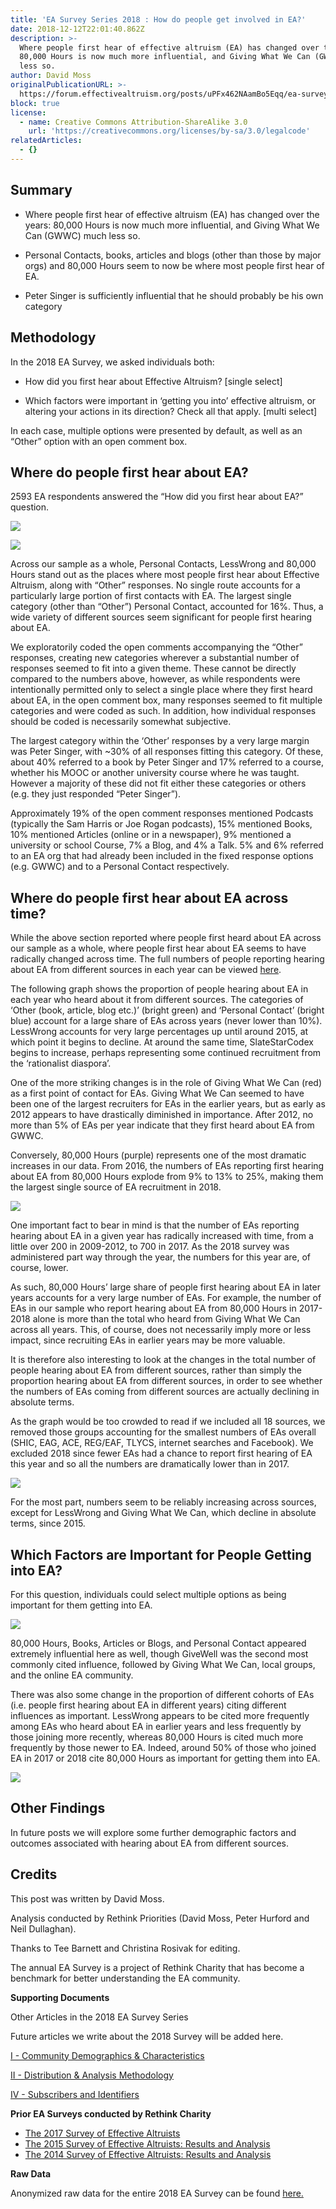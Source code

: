 ```yaml
---
title: 'EA Survey Series 2018 : How do people get involved in EA?'
date: 2018-12-12T22:01:40.862Z
description: >-
  Where people first hear of effective altruism (EA) has changed over the years:
  80,000 Hours is now much more influential, and Giving What We Can (GWWC) much
  less so.
author: David Moss
originalPublicationURL: >-
  https://forum.effectivealtruism.org/posts/uPFx462NAamBo5Eqq/ea-survey-series-2018-how-do-people-get-involved-in-ea
block: true
license:
  - name: Creative Commons Attribution-ShareAlike 3.0
    url: 'https://creativecommons.org/licenses/by-sa/3.0/legalcode'
relatedArticles:
  - {}
---
```

## Summary

* Where people first hear of effective altruism (EA) has changed over the years: 80,000 Hours is now much more influential, and Giving What We Can (GWWC) much less so.



* Personal Contacts, books, articles and blogs (other than those by major orgs) and 80,000 Hours seem to now be where most people first hear of EA.



* Peter Singer is sufficiently influential that he should probably be his own category

## Methodology

In the 2018 EA Survey, we asked individuals both:

* How did you first hear about Effective Altruism? \[single select]



* Which factors were important in ‘getting you into’ effective altruism, or altering your actions in its direction? Check all that apply. \[multi select]

In each case, multiple options were presented by default, as well as an “Other” option with an open comment box.

## Where do people first hear about EA?

2593 EA respondents answered the “How did you first hear about EA?” question.

![](/img/3eas1.png)

![](/img/3eas2.png)

Across our sample as a whole, Personal Contacts, LessWrong and 80,000 Hours stand out as the places where most people first hear about Effective Altruism, along with “Other” responses. No single route accounts for a particularly large portion of first contacts with EA. The largest single category (other than “Other”) Personal Contact, accounted for 16%. Thus, a wide variety of different sources seem significant for people first hearing about EA.

We exploratorily coded the open comments accompanying the “Other” responses, creating new categories wherever a substantial number of responses seemed to fit into a given theme. These cannot be directly compared to the numbers above, however, as while respondents were intentionally permitted only to select a single place where they first heard about EA, in the open comment box, many responses seemed to fit multiple categories and were coded as such. In addition, how individual responses should be coded is necessarily somewhat subjective.

The largest category within the ‘Other’ responses by a very large margin was Peter Singer, with ~30% of all responses fitting this category. Of these, about 40% referred to a book by Peter Singer and 17% referred to a course, whether his MOOC or another university course where he was taught. However a majority of these did not fit either these categories or others (e.g. they just responded “Peter Singer”).

Approximately 19% of the open comment responses mentioned Podcasts (typically the Sam Harris or Joe Rogan podcasts), 15% mentioned Books, 10% mentioned Articles (online or in a newspaper), 9% mentioned a university or school Course, 7% a Blog, and 4% a Talk. 5% and 6% referred to an EA org that had already been included in the fixed response options (e.g. GWWC) and to a Personal Contact respectively.

## Where do people first hear about EA across time?

While the above section reported where people first heard about EA across our sample as a whole, where people first hear about EA seems to have radically changed across time. The full numbers of people reporting hearing about EA from different sources in each year can be viewed [here](https://docs.google.com/spreadsheets/d/1LpK6RUDwMSG02GiAtET36T40aYIMdPGM_jf7CWeUZ40/edit?usp=sharing).

The following graph shows the proportion of people hearing about EA in each year who heard about it from different sources. The categories of ‘Other (book, article, blog etc.)’ (bright green) and ‘Personal Contact’ (bright blue) account for a large share of EAs across years (never lower than 10%). LessWrong accounts for very large percentages up until around 2015, at which point it begins to decline. At around the same time, SlateStarCodex begins to increase, perhaps representing some continued recruitment from the ‘rationalist diaspora’.

One of the more striking changes is in the role of Giving What We Can (red) as a first point of contact for EAs. Giving What We Can seemed to have been one of the largest recruiters for EAs in the earlier years, but as early as 2012 appears to have drastically diminished in importance. After 2012, no more than 5% of EAs per year indicate that they first heard about EA from GWWC.

Conversely, 80,000 Hours (purple) represents one of the most dramatic increases in our data. From 2016, the numbers of EAs reporting first hearing about EA from 80,000 Hours explode from 9% to 13% to 25%, making them the largest single source of EA recruitment in 2018.

![](/img/3eas3.png)

One important fact to bear in mind is that the number of EAs reporting hearing about EA in a given year has radically increased with time, from a little over 200 in 2009-2012, to 700 in 2017. As the 2018 survey was administered part way through the year, the numbers for this year are, of course, lower.

As such, 80,000 Hours’ large share of people first hearing about EA in later years accounts for a very large number of EAs. For example, the number of EAs in our sample who report hearing about EA from 80,000 Hours in 2017-2018 alone is more than the total who heard from Giving What We Can across all years. This, of course, does not necessarily imply more or less impact, since recruiting EAs in earlier years may be more valuable.

It is therefore also interesting to look at the changes in the total number of people hearing about EA from different sources, rather than simply the proportion hearing about EA from different sources, in order to see whether the numbers of EAs coming from different sources are actually declining in absolute terms.

As the graph would be too crowded to read if we included all 18 sources, we removed those groups accounting for the smallest numbers of EAs overall (SHIC, EAG, ACE, REG/EAF, TLYCS, internet searches and Facebook). We excluded 2018 since fewer EAs had a chance to report first hearing of EA this year and so all the numbers are dramatically lower than in 2017.

![](/img/3eas4.png)

For the most part, numbers seem to be reliably increasing across sources, except for LessWrong and Giving What We Can, which decline in absolute terms, since 2015.

## Which Factors are Important for People Getting into EA?

For this question, individuals could select multiple options as being important for them getting into EA.

![](/img/3eas5.png)

80,000 Hours, Books, Articles or Blogs, and Personal Contact appeared extremely influential here as well, though GiveWell was the second most commonly cited influence, followed by Giving What We Can, local groups, and the online EA community.

There was also some change in the proportion of different cohorts of EAs (i.e. people first hearing about EA in different years) citing different influences as important. LessWrong appears to be cited more frequently among EAs who heard about EA in earlier years and less frequently by those joining more recently, whereas 80,000 Hours is cited much more frequently by those newer to EA. Indeed, around 50% of those who joined EA in 2017 or 2018 cite 80,000 Hours as important for getting them into EA.

![](/img/3eas6.png)

## Other Findings

In future posts we will explore some further demographic factors and outcomes associated with hearing about EA from different sources.

## **Credits**

This post was written by David Moss.

Analysis conducted by Rethink Priorities (David Moss, Peter Hurford and Neil Dullaghan).

Thanks to Tee Barnett and Christina Rosivak for editing.

The annual EA Survey is a project of Rethink Charity that has become a benchmark for better understanding the EA community.

**Supporting Documents**

Other Articles in the 2018 EA Survey Series

Future articles we write about the 2018 Survey will be added here.

[I - Community Demographics & Characteristics](https://forum.effectivealtruism.org/ea/1th/ea_survey_2018_series_community_demographics/)

[II - Distribution & Analysis Methodology](https://forum.effectivealtruism.org/posts/iSjttL9PPq9eiqrc3/ea-survey-2018-series-distribution-and-analysis-methodology)

[IV - Subscribers and Identifiers](https://forum.effectivealtruism.org/posts/K2u4rvy38YmSnhQ5X/ea-survey-series-2018-subscribers-and-identifiers)

**Prior EA Surveys conducted by Rethink Charity**

* [The 2017 Survey of Effective Altruists](https://forum.effectivealtruism.org/ea/1e0/effective_altruism_survey_2017_distribution_and/)
* [The 2015 Survey of Effective Altruists: Results and Analysis](https://forum.effectivealtruism.org/ea/zw/the_2015_survey_of_effective_altruists_results/)
* [The 2014 Survey of Effective Altruists: Results and Analysis](https://forum.effectivealtruism.org/ea/gb/the_2014_survey_of_effective_altruists_results/)

**Raw Data**

Anonymized raw data for the entire 2018 EA Survey can be found [here.](https://github.com/peterhurford/ea-data/blob/master/data/2018/2018-ea-survey-anon-currencied-processed.csv)
